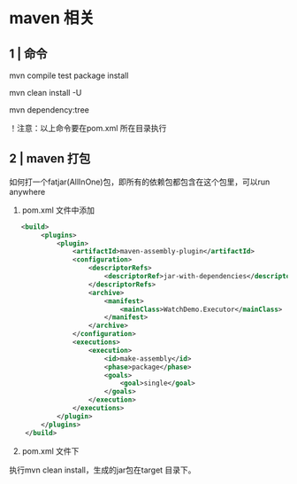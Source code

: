 # maven 相关

## 1 | 命令

mvn compile test package install

mvn clean install -U

mvn dependency:tree  

！注意：以上命令要在pom.xml 所在目录执行

## 2 | maven 打包

如何打一个fatjar(AllInOne)包，即所有的依赖包都包含在这个包里，可以run anywhere 

1. pom.xml 文件中添加

```xml
   <build>
        <plugins>
            <plugin>
                <artifactId>maven-assembly-plugin</artifactId>
                <configuration>
                    <descriptorRefs>
                        <descriptorRef>jar-with-dependencies</descriptorRef>
                    </descriptorRefs>
                    <archive>
                        <manifest>
                            <mainClass>WatchDemo.Executor</mainClass>
                        </manifest>
                    </archive>
                </configuration>
                <executions>
                    <execution>
                        <id>make-assembly</id>
                        <phase>package</phase>
                        <goals>
                            <goal>single</goal>
                        </goals>
                    </execution>
                </executions>
            </plugin>
        </plugins>
    </build>

```

2. pom.xml 文件下

执行mvn clean install，生成的jar包在target 目录下。